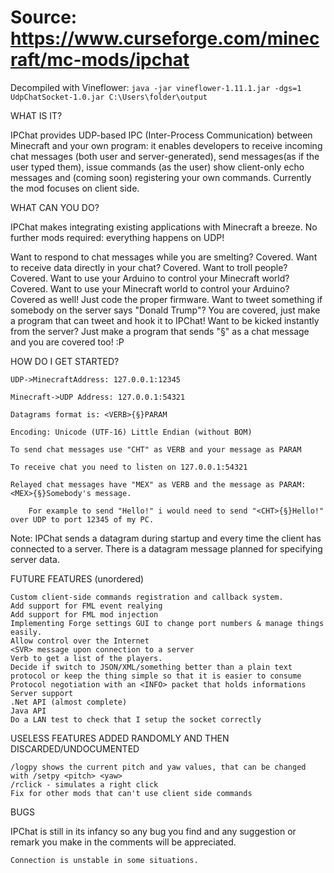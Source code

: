 # Source: https://www.curseforge.com/minecraft/mc-mods/ipchat
Decompiled with Vineflower: `java -jar vineflower-1.11.1.jar -dgs=1 UdpChatSocket-1.0.jar C:\Users\folder\output`

WHAT IS IT?

IPChat provides UDP-based IPC (Inter-Process Communication) between Minecraft and your own program: it enables developers to receive incoming chat messages (both user and server-generated), send messages(as if the user typed them), issue commands (as the user) show client-only echo messages and (coming soon) registering your own commands. Currently the mod focuses on client side.

WHAT CAN YOU DO?

IPChat makes integrating existing applications with Minecraft a breeze. No further mods required: everything happens on UDP!

Want to respond to chat messages while you are smelting? Covered. Want to receive data directly in your chat? Covered. Want to troll people? Covered. Want to use your Arduino to control your Minecraft world? Covered. Want to use your Minecraft world to control your Arduino? Covered as well! Just code the proper firmware. Want to tweet something if somebody on the server says "Donald Trump"? You are covered, just make a program that can tweet and hook it to IPChat! Want to be kicked instantly from the server? Just make a program that sends "§" as a chat message and you are covered too! :P

HOW DO I GET STARTED?

    UDP->MinecraftAddress: 127.0.0.1:12345

    Minecraft->UDP Address: 127.0.0.1:54321

    Datagrams format is: <VERB>{§}PARAM

    Encoding: Unicode (UTF-16) Little Endian (without BOM)

    To send chat messages use "CHT" as VERB and your message as PARAM

    To receive chat you need to listen on 127.0.0.1:54321

    Relayed chat messages have "MEX" as VERB and the message as PARAM: <MEX>{§}Somebody's message.

        For example to send "Hello!" i would need to send "<CHT>{§}Hello!" over UDP to port 12345 of my PC.

Note: IPChat sends a <HELO> datagram during startup and every time the client has connected to a server. There is a <SVR> datagram message planned for specifying server data.

FUTURE FEATURES (unordered)

    Custom client-side commands registration and callback system.
    Add support for FML event realying
    Add support for FML mod injection
    Implementing Forge settings GUI to change port numbers & manage things easily.
    Allow control over the Internet
    <SVR> message upon connection to a server
    Verb to get a list of the players.
    Decide if switch to JSON/XML/something better than a plain text protocol or keep the thing simple so that it is easier to consume
    Protocol negotiation with an <INFO> packet that holds informations
    Server support
    .Net API (almost complete)
    Java API
    Do a LAN test to check that I setup the socket correctly

USELESS FEATURES ADDED RANDOMLY AND THEN DISCARDED/UNDOCUMENTED

    /logpy shows the current pitch and yaw values, that can be changed with /setpy <pitch> <yaw>
    /rclick - simulates a right click
    Fix for other mods that can't use client side commands

BUGS

IPChat is still in its infancy so any bug you find and any suggestion or remark you make in the comments will be appreciated.

    Connection is unstable in some situations.


